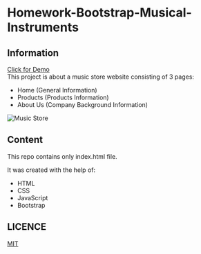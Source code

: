 # Homework-Bootstrap-Musical-Instruments

## Information
[Click for Demo](https://alidarcan.github.io/Homework-Bootstrap-Musical-Instruments/)  
This project is about a music store website consisting of 3 pages:
* Home (General Information)
* Products (Products Information)
* About Us (Company Background Information)

![Music Store](https://user-images.githubusercontent.com/99339675/167233236-3059a03d-1b09-4357-81d4-86144928306e.gif)

## Content
This repo contains only index.html file.

It was created with the help of:
* HTML
* CSS
* JavaScript
* Bootstrap

## LICENCE
[MIT](https://choosealicense.com/licenses/mit/)
